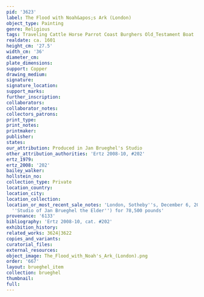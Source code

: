 ```yaml
---
pid: '3623'
label: The Flood with Noah&apos;s Ark (London)
object_type: Painting
genre: Religious
tags: Traveling Cattle Horse Parrot Coast Burghers Old_Testament Boat
realdate: ca. 1601
height_cm: '27.5'
width_cm: '36'
diameter_cm: 
plate_dimensions: 
support: Copper
drawing_medium: 
signature: 
signature_location: 
support_marks: 
further_inscription: 
collaborators: 
collaborator_notes: 
collectors_patrons: 
print_type: 
print_notes: 
printmaker: 
publisher: 
states: 
our_attribution: Produced in Jan Brueghel's Studio
other_attribution_authorities: 'Ertz 2008-10, #202'
ertz_1979: 
ertz_2008: '202'
bailey_walker: 
hollstein_no: 
collection_type: Private
location_country: 
location_city: 
location_collection: 
location_or_most_recent_sale_notes: 'London, Sotheby''s, December 6, 2007, #152 (as
  ''Studio of Jan Brueghel the Elder'') for 78,500 pounds'
provenance: '6133'
bibliography: 'Ertz 2008-10, cat. #202'
exhibition_history: 
related_works: 3624|3622
copies_and_variants: 
curatorial_files: 
external_resources: 
object_image: The_Flood_with_Noah's_Ark_(London).png
order: '667'
layout: brueghel_item
collection: brueghel
thumbnail: 
full: 
---
```

